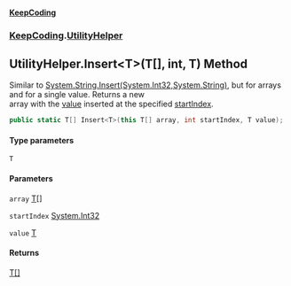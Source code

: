 #### [KeepCoding](index.md 'index')
### [KeepCoding](KeepCoding.md 'KeepCoding').[UtilityHelper](UtilityHelper.md 'KeepCoding.UtilityHelper')
## UtilityHelper.Insert&lt;T&gt;(T[], int, T) Method
Similar to [System.String.Insert(System.Int32,System.String)](https://docs.microsoft.com/en-us/dotnet/api/System.String.Insert#System_String_Insert_System_Int32,System_String_ 'System.String.Insert(System.Int32,System.String)'), but for arrays and for a single value. Returns a new  
array with the [value](UtilityHelper.Insert.t.KhUMM6u9RNXgGwSfWHdA.md#KeepCoding.UtilityHelper.Insert.T.(T...int.T).value 'KeepCoding.UtilityHelper.Insert&lt;T&gt;(T[], int, T).value') inserted at the specified [startIndex](UtilityHelper.Insert.t.KhUMM6u9RNXgGwSfWHdA.md#KeepCoding.UtilityHelper.Insert.T.(T...int.T).startIndex 'KeepCoding.UtilityHelper.Insert&lt;T&gt;(T[], int, T).startIndex').
```csharp
public static T[] Insert<T>(this T[] array, int startIndex, T value);
```
#### Type parameters
<a name='KeepCoding.UtilityHelper.Insert.T.(T...int.T).T'></a>
`T`  
  
#### Parameters
<a name='KeepCoding.UtilityHelper.Insert.T.(T...int.T).array'></a>
`array` [T](UtilityHelper.Insert.t.KhUMM6u9RNXgGwSfWHdA.md#KeepCoding.UtilityHelper.Insert.T.(T...int.T).T 'KeepCoding.UtilityHelper.Insert&lt;T&gt;(T[], int, T).T')[[]](https://docs.microsoft.com/en-us/dotnet/api/System.Array 'System.Array')  
  
<a name='KeepCoding.UtilityHelper.Insert.T.(T...int.T).startIndex'></a>
`startIndex` [System.Int32](https://docs.microsoft.com/en-us/dotnet/api/System.Int32 'System.Int32')  
  
<a name='KeepCoding.UtilityHelper.Insert.T.(T...int.T).value'></a>
`value` [T](UtilityHelper.Insert.t.KhUMM6u9RNXgGwSfWHdA.md#KeepCoding.UtilityHelper.Insert.T.(T...int.T).T 'KeepCoding.UtilityHelper.Insert&lt;T&gt;(T[], int, T).T')  
  
#### Returns
[T](UtilityHelper.Insert.t.KhUMM6u9RNXgGwSfWHdA.md#KeepCoding.UtilityHelper.Insert.T.(T...int.T).T 'KeepCoding.UtilityHelper.Insert&lt;T&gt;(T[], int, T).T')[[]](https://docs.microsoft.com/en-us/dotnet/api/System.Array 'System.Array')  
